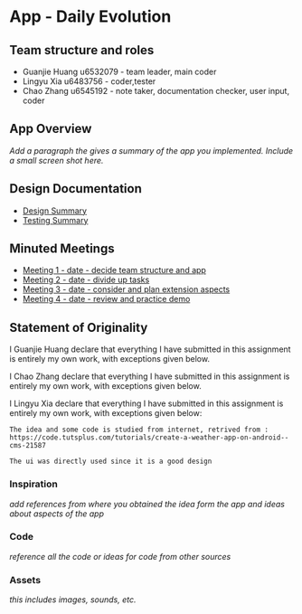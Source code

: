 # App - Daily Evolution

## Team structure and roles 
+ Guanjie Huang u6532079 - team leader, main coder
+ Lingyu Xia u6483756 - coder,tester
+ Chao Zhang u6545192 - note taker, documentation checker, user input, coder

## App Overview 

_Add a paragraph the gives a summary of the app you implemented. Include a small screen shot here._

## Design Documentation 
+ [Design Summary](designsummary)
+ [Testing Summary](testingsummary)

## Minuted Meetings
+ [Meeting 1 - date - decide team structure and app](https://gitlab.cecs.anu.edu.au/u6532079/assignapp2019s1/wikis/meeting1)
+ [Meeting 2 - date - divide up tasks](wikis/meeting2)
+ [Meeting 3 - date - consider and plan extension aspects](meeting3)
+ [Meeting 4 - date - review and practice demo](meeting4)

## Statement of Originality

I Guanjie Huang declare that everything I have submitted in this
assignment is entirely my own work, with exceptions given below.

I Chao Zhang declare that everything I have submitted in this
assignment is entirely my own work, with exceptions given below.

I Lingyu Xia declare that everything I have submitted in this
assignment is entirely my own work, with exceptions given below:

    The idea and some code is studied from internet, retrived from :
    https://code.tutsplus.com/tutorials/create-a-weather-app-on-android--cms-21587

    The ui was directly used since it is a good design

### Inspiration

_add references from where you obtained the idea form the app and ideas about aspects of the app_

### Code

_reference all the code or ideas for code from other sources_

### Assets 

_this includes images, sounds, etc._